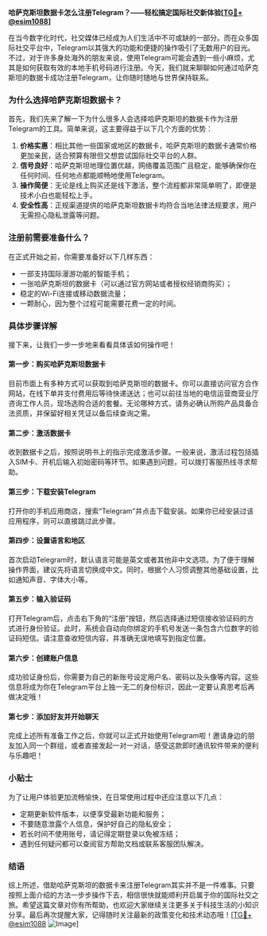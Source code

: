**哈萨克斯坦数据卡怎么注册Telegram？——轻松搞定国际社交新体验[[TG💪+ @esim1088](https://t.me/s/esim1088)]**

在当今数字化时代，社交媒体已经成为人们生活中不可或缺的一部分。而在众多国际社交平台中，Telegram以其强大的功能和便捷的操作吸引了无数用户的目光。不过，对于许多身处海外的朋友来说，使用Telegram可能会遇到一些小麻烦，尤其是如何获取有效的本地手机号码进行注册。今天，我们就来聊聊如何通过哈萨克斯坦的数据卡成功注册Telegram，让你随时随地与世界保持联系。

### 为什么选择哈萨克斯坦数据卡？

首先，我们先来了解一下为什么很多人会选择哈萨克斯坦的数据卡作为注册Telegram的工具。简单来说，这主要得益于以下几个方面的优势：

1. **价格实惠**：相比其他一些国家或地区的数据卡，哈萨克斯坦的数据卡通常价格更加亲民，适合预算有限但又想尝试国际社交平台的人群。
2. **信号良好**：哈萨克斯坦地理位置优越，网络覆盖范围广且稳定，能够确保你在任何时间、任何地点都能顺畅地使用Telegram。
3. **操作简便**：无论是线上购买还是线下激活，整个流程都非常简单明了，即便是技术小白也能轻松上手。
4. **安全性高**：正规渠道提供的哈萨克斯坦数据卡均符合当地法律法规要求，用户无需担心隐私泄露等问题。

### 注册前需要准备什么？

在正式开始之前，你需要准备好以下几样东西：
- 一部支持国际漫游功能的智能手机；
- 一张哈萨克斯坦的数据卡（可以通过官方网站或者授权经销商购买）；
- 稳定的Wi-Fi连接或移动数据流量；
- 一颗耐心，因为整个过程可能需要花费一定的时间。

### 具体步骤详解

接下来，让我们一步一步地来看看具体该如何操作吧！

#### 第一步：购买哈萨克斯坦数据卡
目前市面上有多种方式可以获取到哈萨克斯坦的数据卡。你可以直接访问官方合作网站，在线下单并支付费用后等待快递送达；也可以前往当地的电信运营商营业厅咨询工作人员，现场选购合适的套餐。无论哪种方式，请务必确认所购产品具备合法资质，并保留好相关凭证以备后续查询之需。

#### 第二步：激活数据卡
收到数据卡之后，按照说明书上的指示完成激活步骤。一般来说，激活过程包括插入SIM卡、开机后输入初始密码等环节。如果遇到问题，可以拨打客服热线寻求帮助。

#### 第三步：下载安装Telegram
打开你的手机应用商店，搜索“Telegram”并点击下载安装。如果你已经安装过该应用程序，则可以直接跳过此步骤。

#### 第四步：设置语言和地区
首次启动Telegram时，默认语言可能是英文或者其他非中文选项。为了便于理解操作界面，建议先将语言切换成中文。同时，根据个人习惯调整其他基础设置，比如通知声音、字体大小等。

#### 第五步：输入验证码
打开Telegram后，点击右下角的“注册”按钮，然后选择通过短信接收验证码的方式进行身份验证。此时，系统会自动向你绑定的手机号发送一条包含六位数字的验证码短信。请注意查收短信内容，并准确无误地填写到指定位置。

#### 第六步：创建账户信息
成功验证身份后，你需要为自己的新账号设定用户名、密码以及头像等内容。这些信息将成为你在Telegram平台上独一无二的身份标识，因此一定要认真思考后再做决定哦！

#### 第七步：添加好友并开始聊天
完成上述所有准备工作之后，你就可以正式开始使用Telegram啦！邀请身边的朋友加入同一个群组，或者直接发起一对一对话，感受这款即时通讯软件带来的便利与乐趣吧！

### 小贴士

为了让用户体验更加流畅愉快，在日常使用过程中还应注意以下几点：
- 定期更新软件版本，以便享受最新功能和服务；
- 不要随意泄露个人信息，保护好自己的隐私安全；
- 若长时间不使用账号，请记得定期登录以免被冻结；
- 遇到任何疑问都可以查阅官方帮助文档或联系客服团队解决。

### 结语

综上所述，借助哈萨克斯坦的数据卡来注册Telegram其实并不是一件难事。只要按照上面介绍的方法一步步操作下去，相信很快就能顺利开启属于你的国际社交之旅。希望这篇文章对你有所帮助，也欢迎大家继续关注更多关于科技生活的小知识分享。最后再次提醒大家，记得随时关注最新的政策变化和技术动态哦！[[TG💪+ @esim1088](https://t.me/s/esim1088) ![Image](https://i.postimg.cc/4NQfJmqS/Snipaste-2025-05-13-00-14-12.png)]